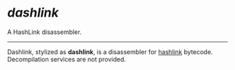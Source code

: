 # _dashlink_

A HashLink disassembler.

---

Dashlink, stylized as **dashlink**, is a disassembler for [hashlink](https://github.com/HaxeFoundation/hashlink) bytecode. Decompilation services are not provided.
